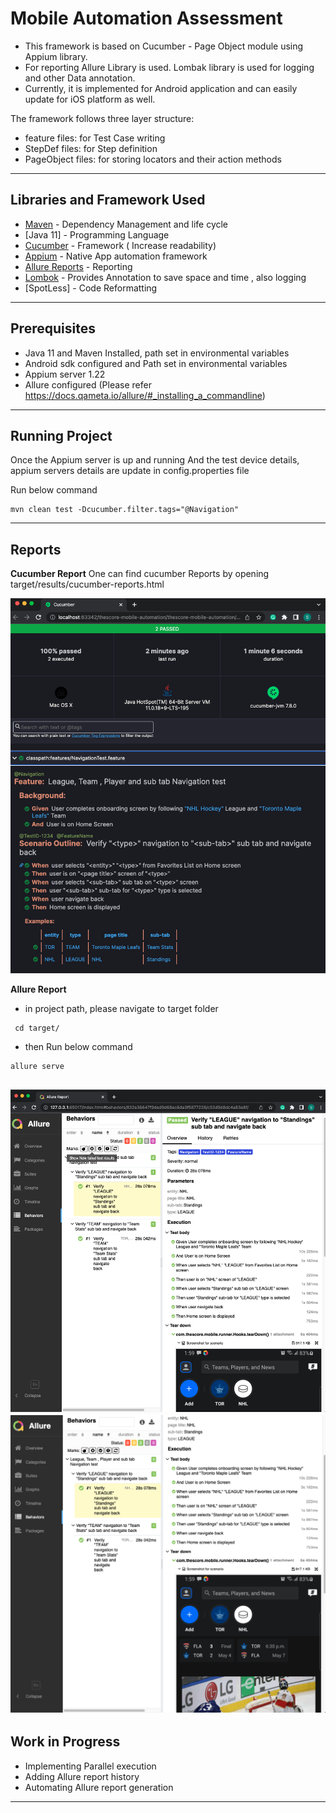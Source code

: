 # Mobile Automation Assessment

* This framework is based on Cucumber - Page Object module using Appium library.
* For reporting Allure Library is used. Lombak library is used for logging and other Data annotation.
* Currently, it is implemented for Android application and can easily update for iOS platform as well.

The framework follows three layer structure:
* feature files: for Test Case writing
* StepDef files: for Step definition
* PageObject files: for storing locators and their action methods

------------------------------------------------------------
## Libraries and Framework Used

* [Maven](https://maven.apache.org/) - Dependency Management and life cycle
* [Java 11] - Programming Language
* [Cucumber](https://cucumber.io/) - Framework ( Increase readability)
* [Appium](http://appium.io/) -  Native App automation framework
* [Allure Reports](https://qameta.io/allure-report/) - Reporting
* [Lombok](https://projectlombok.org/) - Provides Annotation to save space and time , also logging 
* [SpotLess] - Code Reformatting 

------------------------------------------------------------
## Prerequisites

* Java 11 and Maven Installed, path set in environmental variables
* Android sdk configured and Path set in environmental variables
* Appium server 1.22
* Allure configured
(Please refer https://docs.qameta.io/allure/#_installing_a_commandline)

------------------------------------------------------------
## Running Project

Once the Appium server is up and running
And the test device details, appium servers details are update in config.properties file

Run below command
```
mvn clean test -Dcucumber.filter.tags="@Navigation"
```
------------------------------------------------------------
## Reports

**Cucumber Report**
One can find cucumber Reports by opening target/results/cucumber-reports.html

![image](https://github.com/SomeshAutomation/MobileAssesment/blob/master/CucumberReport.png)


**Allure Report**
* in project path, please navigate to target folder 
```
 cd target/
```
* then Run below command
```
allure serve
```

![image](https://github.com/SomeshAutomation/MobileAssesment/blob/master/AllureReport1.png)
![image](https://github.com/SomeshAutomation/MobileAssesment/blob/master/AllureReport2.png)
------------------------------------------------------------

## Work in Progress
* Implementing Parallel execution 
* Adding Allure report history
* Automating Allure report generation

------------------------------------------------------------



